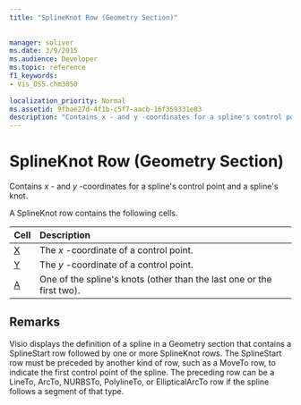 ```yaml
---
title: "SplineKnot Row (Geometry Section)"
 
 
manager: soliver
ms.date: 3/9/2015
ms.audience: Developer
ms.topic: reference
f1_keywords:
- Vis_DSS.chm3050
 
localization_priority: Normal
ms.assetid: 9fbae27d-4f1b-c5f7-aacb-16f359331e83
description: "Contains x - and y -coordinates for a spline's control point and a spline's knot."
---
```


# SplineKnot Row (Geometry Section)

Contains  *x*  - and  *y*  -coordinates for a spline's control point and a spline's knot. 
  
A SplineKnot row contains the following cells.
  
|**Cell**|**Description**|
|:-----|:-----|
|[X](x-cell-geometry-section.md) <br/> |The  *x*  -coordinate of a control point.  <br/> |
|[Y](y-cell-geometry-section.md) <br/> |The  *y*  -coordinate of a control point.  <br/> |
|[A](a-cell-geometry-section.md) <br/> |One of the spline's knots (other than the last one or the first two).  <br/> |
   
## Remarks

Visio displays the definition of a spline in a Geometry section that contains a SplineStart row followed by one or more SplineKnot rows. The SplineStart row must be preceded by another kind of row, such as a MoveTo row, to indicate the first control point of the spline. The preceding row can be a LineTo, ArcTo, NURBSTo, PolylineTo, or EllipticalArcTo row if the spline follows a segment of that type.
  

